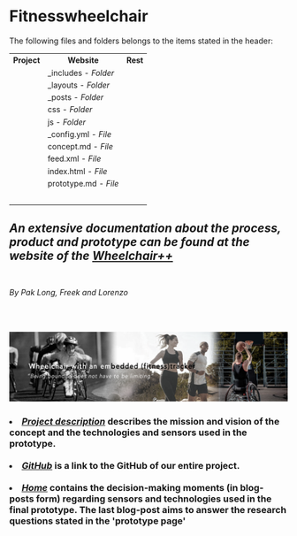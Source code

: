 <!DOCTYPE html>
<html>
<h1>Fitnesswheelchair</h1>
The following files and folders belongs to the items stated in the header:
<table>
  <tr>
    <th><b>Project</th>
    <th>Website</th>
    <th>Rest</b></th>
  </tr>
	<tr>
    <td></td>
    <td>_includes - <i>Folder</i></td>
    <td></td>
  </tr>
	<tr>
		<td></td>
		<td>_layouts - <i>Folder</td>
		<td></td>
	</tr>
	<tr>
		<td></td>
		<td>_posts - <i>Folder</td>
		<td></td>
	</tr>
	<tr>
		<td></td>
		<td>css - <i>Folder</td>
		<td></td>
	</tr>
	<tr>
		<td></td>
		<td>js - <i>Folder</td>
		<td></td>
	</tr>
	<tr>
		<td></td>
		<td>_config.yml - <i>File</td>
		<td></td>
	</tr>
	<tr>
		<td></td>
		<td>concept.md - <i>File</td>
		<td></td>
	</tr>
	<tr>
		<td></td>
		<td>feed.xml - <i>File</i></td>
		<td></td>
	</tr>
	<tr>
		<td></td>
		<td>index.html - <i>File</td>
		<td></td>
	</tr>
	<tr>
		<td></td>
		<td>prototype.md - <i>File</td>
		<td></td>
	</tr>
	<tr>
		<td></td>
		<td></td>
		<td></td>
	</tr>
	<tr>
		<td></td>
		<td></td>
		<td></td>
	</tr>
	<tr>
		<td></td>
		<td></td>
		<td></td>
	</tr>
	<tr>
		<td></td>
		<td></td>
		<td></td>
	</tr>
	<tr>
		<td></td>
		<td></td>
		<td></td>
	</tr>

</table>
<h2><i>An extensive documentation about the <b>process, product and prototype</b> can be found at the website of the
<a href="https://paklongc.github.io/Fitnesswheelchair"><b>Wheelchair++</b></a></i><br><br></h2>
<h6>By Pak Long, Freek and Lorenzo</h6><br>

<a href="https://paklongc.github.io/Fitnesswheelchair"><img src="img/banner.png" width="" height=""><br></a>
<h3><li><i><u>Project description</u></i> describes the mission and vision of the <b>concept</b> and the technologies and sensors used in the <b>prototype</b>.</li><br>
<li><i><u>GitHub</u></i> is a link to the GitHub of our entire project.</li><br>
<li><i><u>Home</u></i> contains the decision-making moments (in blog-posts form) regarding sensors and technologies used in the final prototype. The last blog-post aims to answer the research questions stated in the 'prototype page' </li></h3>
